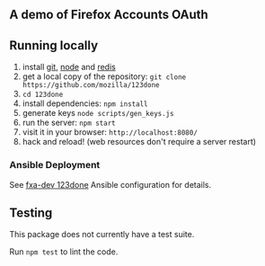 ## A demo of Firefox Accounts OAuth

## Running locally

1. install [git], [node] and [redis]
1. get a local copy of the repository: `git clone https://github.com/mozilla/123done`
1. `cd 123done`
1. install dependencies: `npm install`
1. generate keys `node scripts/gen_keys.js`
1. run the server: `npm start`
1. visit it in your browser: `http://localhost:8080/`
1. hack and reload! (web resources don't require a server restart)

[git]: http://git-scm.org
[node]: http://nodejs.org
[redis]: http://redis.io

### Ansible Deployment

See [fxa-dev 123done](https://github.com/mozilla/fxa-dev/tree/docker/roles/rp) Ansible configuration for details.

## Testing

This package does not currently have a test suite.

Run `npm test` to lint the code.
